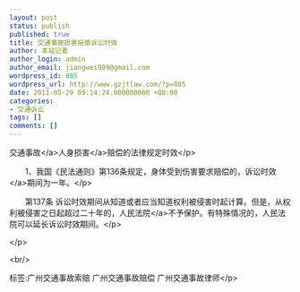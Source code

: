 ```yaml
---
layout: post
status: publish
published: true
title: 交通事故损害赔偿诉讼时效
author: 本站记者
author_login: admin
author_email: jiangwei909@gmail.com
wordpress_id: 885
wordpress_url: http://www.gzjtlaw.com/?p=885
date: 2011-05-29 09:14:24.000000000 +08:00
categories:
- 交通诉讼
tags: []
comments: []
---
```

<p><a>交通事故<&#47;a><a>人身损害<&#47;a>赔偿的法律规定时效<&#47;p><br><p>　　1、我国《民法通则》第136条规定，身体受到伤害要求赔偿的，<a>诉讼时效<&#47;a>期间为一年。<&#47;p><br><p>　　第137条 诉讼时效期间从知道或者应当知道权利被侵害时起计算。但是，从权利被侵害之日起超过二十年的，<a>人民法院<&#47;a>不予保护。有特殊情况的，人民法院可以延长诉讼时效期间。<&#47;p><br><p><&#47;p><br&#47;><p>标签:广州交通事故索赔 广州交通事故赔偿 广州交通事故律师<&#47;p>
